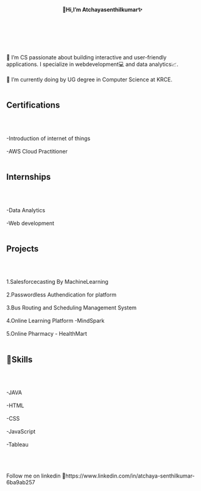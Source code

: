 <header>
<b>👋Hi,I’m Atchayasenthilkumar✨</b>
</header><br><br><br>
<body>
 👀 I’m CS passionate about building interactive and user-friendly applications. I specialize in webdevelopment💻 and data analytics📈. <br><br>
 🌱 I’m currently doing by UG degree in Computer Science at KRCE.<br><br>

 <h2><b>Certifications</b></h2><br><br>
 
 -Introduction of internet of things<br><br>
 -AWS Cloud Practitioner<br><br>

<h2><b>Internships</b></h2><br><br>

-Data Analytics<br><br>
-Web development<br><br>

<h2><b>Projects</b></h2><br><br>

1.Salesforcecasting By MachineLearning<br><br>
2.Passwordless Authendication for platform<br><br>
3.Bus Routing and Scheduling Management System<br><br>
4.Online Learning Platform -MindSpark<br><br>
5.Online Pharmacy - HealthMart<br><br>


<h2><b>💪Skills </b></h2><br><br>

-JAVA<br><br>
-HTML<br><br>
-CSS<br><br>
-JavaScript<br><br>
-Tableau<br><br>
</body><br><br>

<footer>
  Follow me on linkedin
  🔗https://www.linkedin.com/in/atchaya-senthilkumar-6ba9ab257
</footer>


>
